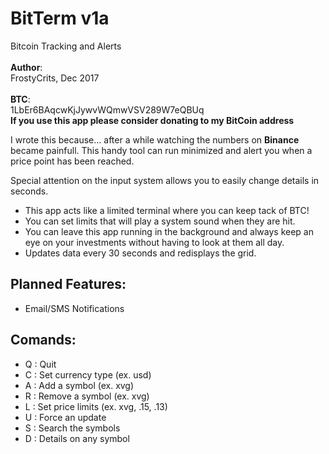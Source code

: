 # **BitTerm v1a** 
Bitcoin Tracking and Alerts<br>
<br>
**Author**:<br>
FrostyCrits, Dec 2017<br>
<br>
**BTC**:<br>
1LbEr6BAqcwKjJywvWQmwVSV289W7eQBUq<br>
**If you use this app please consider donating to my BitCoin address**<br>

I wrote this because... after a while watching the numbers on **Binance** 
became painfull. This handy tool can run minimized and alert you when a 
price point has been reached.

Special attention on the input system allows you to easily change details
in seconds.

- This app acts like a limited terminal where you can keep tack of BTC!
- You can set limits that will play a system sound when they are hit.
- You can leave this app running in the background and always keep an eye
on your investments without having to look at them all day.
- Updates data every 30 seconds and redisplays the grid.

## **Planned Features**:
- Email/SMS Notifications

## **Comands**:
- Q : Quit
- C : Set currency type (ex. usd)
- A : Add a symbol (ex. xvg)
- R : Remove a symbol (ex. xvg)
- L : Set price limits (ex. xvg, .15, .13)
- U : Force an update
- S : Search the symbols
- D : Details on any symbol
